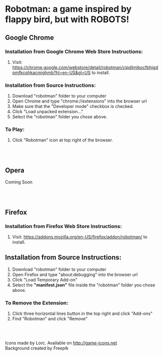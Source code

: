 # Robotman: a game inspired by flappy bird, but with ROBOTS!

## Google Chrome

### Installation from Google Chrome Web Store Instructions:
1.  Visit: https://chrome.google.com/webstore/detail/robotman/cjpdlmjbocfbhjgdpmfkcphkacmighmb?hl=en-US&gl=US to install.

### Installation from Source Instructions:
1. Download "robotman" folder to your computer
2. Open Chrome and type "chrome://extensions" into the browser url
3. Make sure that the "Developer mode" checkbox is checked.
4. Click "Load unpacked extension..."
5. Select the "robotman" folder you chose above.

### To Play:
1.  Click "Robotman" icon at top right of the browser.

<br>
<br>

## Opera

Coming Soon

<br>
<br>

## Firefox

### Installation from Firefox Web Store Instructions:
1.  Visit: https://addons.mozilla.org/en-US/firefox/addon/robotman/ to install.

## Installation from Source Instructions:
1. Download "robotman" folder to your computer
2. Open Firefox and type "about:debugging" into the browser url
3. Click "Load Temporary Add-on"
4. Select the <b>"manifest.json"</b> file inside the "robotman" folder you chose above.

### To Remove the Extension:
1.  Click three horizontal lines button in the top right and click "Add-ons"
2.  Find "Robotman" and click "Remove"

<br>
<br>

Icons made by Lorc. Available on http://game-icons.net
<br>
Background created by Freepik
